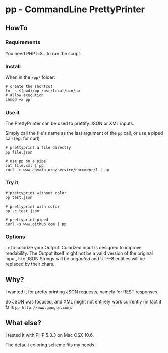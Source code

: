 # pp - CommandLine PrettyPrinter

## HowTo

### Requirements

You need PHP 5.3+ to run the script.

### Install

When in the `/pp/` folder:

<pre><code lang="bash"># create the shortcut
ln -s $(pwd)/pp /usr/local/bin/pp
# allow execution
chmod +x pp
</code></pre>

### Use it

The PrettyPrinter can be used to prettify JSON or XML inputs.

Simply call the file's name as the last argument of the `pp` call,
or use a piped call (eg. for curl)

<pre><code lang="bash"># prettyprint a file directly
pp file.json

# use pp on a pipe
cat file.xml | pp
curl -c www.domain.org/service/document/1 | pp
</code></pre>

### Try it
<pre><code lang="bash"># prettyprint without color
pp test.json

# prettyprint with color
pp -c test.json

# prettyprint piped
curl -s www.github.com | pp
</code></pre>

### Options

`-c` to colorize your Output. Colorized input is designed to improve readability.
The Output itself might not be a valid version of the original input,
like JSON Strings will be _unquoted_ and UTF-8 entities will be replaced by their chars.

## Why?

I wanted it for pretty printing JSON requests, namely for REST responses.

So JSON was focused, and XML might not entirely work currently (in fact it fails `pp http://www.google.com`).

## What else?

I tested it with PHP 5.3.3 on Mac OSX 10.6.

The default coloring scheme fits my needs
